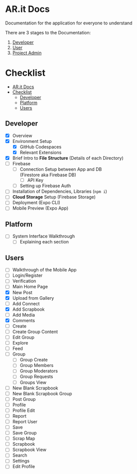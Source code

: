 # AR.it Docs
Documentation for the application for everyone to understand

There are 3 stages to the Documentation:

1. [Developer](./developer/)
2. [User](./user/)
3. [Project Admin](./project-admin)

# Checklist

- [AR.it Docs](#arit-docs)
- [Checklist](#checklist)
  - [Developer](#developer)
  - [Platform](#platform)
  - [Users](#users)

## Developer
- [x] Overview
- [x] Environment Setup
  - [x] GitHub Codespaces
  - [x] Relevant Extensions
- [x] Brief Intro to **File Structure** (Details of each Directory)
- [ ] Firebase
  - [ ] Connection Setup between App and DB<br>(Firestore aka Firebase DB)
    - [ ] API Key
  - [ ] Setting up Firebase Auth
- [ ] Installation of Dependencies, Libraries (`npm i`)
- [ ] **Cloud Storage** Setup (Firebase Storage)
- [ ] Deployment (Expo CLI)
- [ ] Mobile Preview (Expo App)

## Platform
- [ ] System Interface Walkthrough
  - [ ] Explaining each section
## Users
- [ ] Walkthrough of the Mobile App
- [ ] Login/Register
- [ ] Verification
- [ ] Main Home Page
- [x] New Post
- [x] Upload from Gallery
- [ ] Add Connect
- [x] Add Scrapbook
- [ ] Add Media
- [x] Comments
- [ ] Create
- [ ] Create Group Content
- [ ] Edit Group
- [ ] Explore
- [ ] Feed
- [ ] Group
  - [ ] Group Create
  - [ ] Group Members
  - [ ] Group Moderators
  - [ ] Group Requests
  - [ ] Groups View
- [ ] New Blank Scrapbook
- [ ] New Blank Scrapbook Group
- [ ] Post Group
- [ ] Profile
- [ ] Profile Edit
- [ ] Report
- [ ] Report User
- [ ] Save
- [ ] Save Group
- [ ] Scrap Map
- [ ] Scrapbook
- [ ] Scrapbook View
- [ ] Search
- [ ] Settings
- [ ] Edit Profile
